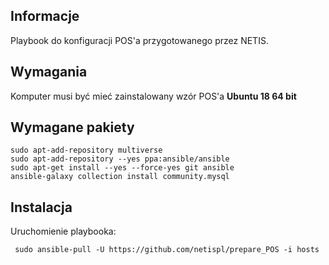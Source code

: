 
## Informacje
Playbook do konfiguracji POS'a przygotowanego przez NETIS.

## Wymagania
Komputer musi być mieć zainstalowany wzór POS'a **Ubuntu 18 64 bit**

## Wymagane pakiety

 ```
 sudo apt-add-repository multiverse
 sudo apt-add-repository --yes ppa:ansible/ansible
 sudo apt-get install --yes --force-yes git ansible
 ansible-galaxy collection install community.mysql
```

## Instalacja
Uruchomienie playbooka:
```
 sudo ansible-pull -U https://github.com/netispl/prepare_POS -i hosts
```
